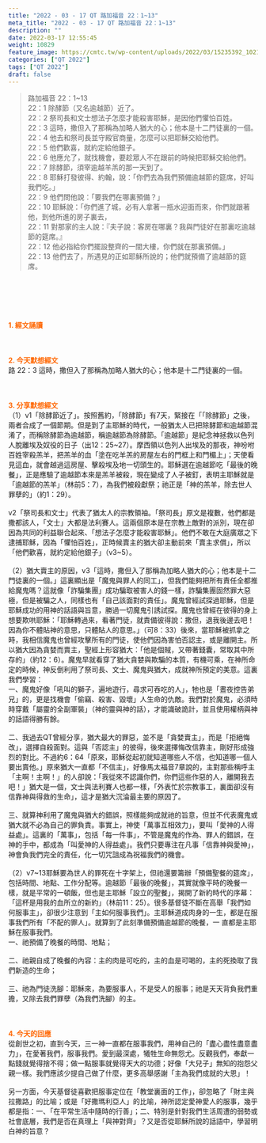 ```yaml
---
title: "2022 - 03 - 17 QT 路加福音 22：1~13"
meta_title: "2022 - 03 - 17 QT 路加福音 22：1~13"
description: ""
date: 2022-03-17 12:55:45
weight: 10829
feature_image: https://cmtc.tw/wp-content/uploads/2022/03/15235392_10211799862337740_180693556567566654_o-1.webp
categories: ["QT 2022"]
tags: ["QT 2022"]
draft: false
---
```


<blockquote>路加福音 22：1~13<br />
22：1 除酵節（又名逾越節）近了。<br />
22：2 祭司長和文士想法子怎麼才能殺害耶穌，是因他們懼怕百姓。<br />
22：3 這時，撒但入了那稱為加略人猶大的心；他本是十二門徒裏的一個。<br />
22：4 他去和祭司長並守殿官商量，怎麼可以把耶穌交給他們。<br />
22：5 他們歡喜，就約定給他銀子。<br />
22：6 他應允了，就找機會，要趁眾人不在跟前的時候把耶穌交給他們。<br />
22：7 除酵節，須宰逾越羊羔的那一天到了。<br />
22：8 耶穌打發彼得、約翰，說：「你們去為我們預備逾越節的筵席，好叫我們吃。」<br />
22：9 他們問他說：「要我們在哪裏預備？」<br />
22：10 耶穌說：「你們進了城，必有人拿著一瓶水迎面而來，你們就跟著他，到他所進的房子裏去，<br />
22：11 對那家的主人說：『夫子說：客房在哪裏？我與門徒好在那裏吃逾越節的筵席。』<br />
22：12 他必指給你們擺設整齊的一間大樓，你們就在那裏預備。」<br />
22：13 他們去了，所遇見的正如耶穌所說的；他們就預備了逾越節的筵席。</blockquote><br />
&nbsp;<br />
<br />
&nbsp;<br />
<br />
<span style="color: #ff6600;"><strong>1. </strong><strong>經文誦讀</strong></span><br />
<br />
<span style="color: #ff6600;"><strong> </strong></span><br />
<br />
<span style="color: #ff6600;"><strong>2. 今天默想</strong><strong>經文<br />
</strong></span>路 22：3 這時，撒但入了那稱為加略人猶大的心；他本是十二門徒裏的一個。<br />
<br />
&nbsp;<br />
<br />
<span style="color: #ff6600;"><strong>3. 分享默想經文<br />
</strong></span>（1）v1「除酵節近了」。按照舊約，「除酵節」有7天，緊接在「「除酵節」之後，兩者合成了一個節期。但是到了主耶穌的時代，一般猶太人已把除酵節和逾越節混淆了，而稱除酵節為逾越節，稱逾越節為除酵節。「逾越節」是紀念神拯救以色列人脫離埃及奴役的日子（出12：25~27）。摩西領以色列人出埃及的那夜，神吩咐百姓宰殺羔羊，把羔羊的血「塗在吃羊羔的房屋左右的門框上和門楣上」；天使看見這血，就會越過這房屋、擊殺埃及地一切頭生的。耶穌選在逾越節吃「最後的晚餐」，正是應驗了逾越節本來是羔羊被殺，現在變成了人子被釘，表明主耶穌就是「逾越節的羔羊」（林前5：7），為我們被殺獻祭；祂正是「神的羔羊，除去世人罪孽的」（約1：29）。<br />
<br />
v2「祭司長和文士」代表了猶太人的宗教領袖。「祭司長」原文是複數，他們都是撒都該人，「文士」大都是法利賽人。這兩個原本是在宗教上敵對的派別，現在卻因為共同的利益聯合起來、「想法子怎麼才能殺害耶穌」。他們不敢在大庭廣眾之下逮捕耶穌，因為「懼怕百姓」，正時候賣主的猶大卻主動前來「賣主求償」，所以「他們歡喜，就約定給他銀子」（v3~5）。<br />
<br />
（2）猶大賣主的原因，v3「這時，撒但入了那稱為加略人猶大的心；他本是十二門徒裏的一個。」這裏顯出是「魔鬼與罪人的同工」，但我們能夠把所有責任全都推給魔鬼嗎？這就像「詐騙集團」成功騙取被害人的錢一樣，詐騙集團固然罪大惡極，但是被騙之人，同樣也有「自己該面對的責任」。魔鬼曾經試探過耶穌，但是耶穌成功的用神的話語與旨意，勝過一切魔鬼引誘試探。魔鬼也曾經在彼得的身上想要欺哄耶穌：「耶穌轉過來，看著門徒，就責備彼得說：撒但，退我後邊去吧！因為你不體貼神的意思，只體貼人的意思。」（可8：33）後來，當耶穌被抓拿之時，我相信魔鬼也曾經攻擊所有的門徒，使他們因為害怕否認主，或是離開主。所以猶大因為貪婪而賣主，聖經上形容猶大：「他是個賊，又帶著錢囊，常取其中所存的」（約12：6）。魔鬼早就看穿了猶大貪婪與欺騙的本質，有機可乘，在神所命定的時候，神反倒利用了祭司長、文士、魔鬼與猶大，成就神所預定的美意。這裏我們學習：<br />
一、魔鬼好像「吼叫的獅子，遍地遊行，尋求可吞吃的人」，牠也是「晝夜控告弟兄」的，更是找機會「偷竊、殺害、毀壞」人生命的仇敵。我們對於魔鬼，必須時時穿戴「屬靈的全副軍裝」（神的靈與神的話），才能識破詭計，並且使用權柄與神的話語得勝有餘。<br />
<br />
二、我過去QT曾經分享，猶大最大的罪惡，並不是「貪婪賣主」，而是「拒絕悔改」，選擇自殺面對。這與「否認主」的彼得，後來選擇悔改信靠主，剛好形成強烈的對比。不過約6：64「原來，耶穌從起初就知道哪些人不信，也知道哪一個人要出賣他。」原來猶大一直都「不信主」，好像馬太福音7章說的，主對那些稱呼主「主啊！主啊！」的人卻說：「我從來不認識你們，你們這些作惡的人，離開我去吧！」猶大是一個，文士與法利賽人也都一樣，「外表忙於宗教事工，裏面卻沒有信靠神與得救的生命」，這才是猶大沉淪最主要的原因了。<br />
<br />
三、就算神利用了魔鬼與猶大的錯誤，照樣能夠成就祂的旨意，但並不代表魔鬼或猶大就不必為自己的罪負責。事實上，神使「萬事互相效力」，要叫「愛神的人得益處」。這裏的「萬事」，包括「每一件事」，不管是魔鬼的作為、罪人的錯誤，在神的手中，都成為「叫愛神的人得益處」。我們只要專注在凡事「信靠神與愛神」，神會負我們完全的責任，化一切咒詛成為祝福我們的機會。<br />
<br />
（2）v7~13耶穌要為世人的罪死在十字架上，但祂還要籌辦「預備聖餐的筵席」，包括時間、地點、工作分配等。逾越節「最後的晚餐」，其實就像平時的晚餐一樣，就是平常的一頓飯，但也是主耶穌「設立的聖餐」，揭開了新約時代的序幕：「這杯是用我的血所立的新約」（林前11：25）。很多基督徒不斷在高舉「我們如何服事主」，卻很少注意到「主如何服事我們」。主耶穌道成肉身的一生，都是在服事我們所有「不配的罪人」。就算到了此刻準備預備逾越節的晚餐，一 直都是主耶穌在服事我們。<br />
一、祂預備了晚餐的時間、地點；<br />
<br />
二、祂親自成了晚餐的內容：主的肉是可吃的，主的血是可喝的，主的死換取了我們新造的生命；<br />
<br />
三、祂為門徒洗腳：耶穌來，為要服事人，不是受人的服事；祂是天天背負我們重擔，又除去我們罪孽（為我們洗腳）的主。<br />
<br />
&nbsp;<br />
<br />
<span style="color: #ff6600;"><strong>4. 今天的回應<br />
</strong></span>從創世之初，直到今天，三一神一直都在服事我們，用神自己的「盡心盡性盡意盡力」，在愛著我們，服事我們。愛到最深處，犧牲生命無怨尤。反觀我們，奉獻一點錢就覺得捨不得；做一點服事就覺得天大的功德；好像「大兒子」無知的抱怨父親一樣。我們應該少提自己做了什麼，更多高舉感謝「主為我們成就的大恩」！<br />
<br />
另一方面，今天基督徒喜歡把服事定位在「教堂裏面的工作」，卻忽略了「財主與拉撒路」的比喻；或是「好撒瑪利亞人」的比喻，神所認定愛神愛人的服事，幾乎都是指：一、「在平常生活中隨時的行善」；二、特別是針對我們生活周遭的弱勢或社會底層，我們是否在真理上「與神對齊」？又是否從耶穌所說的話語中，學習明白神的旨意？<br />
<br />
<span style="color: #ff6600;"><strong> </strong></span><br />
<br />
&nbsp;
        